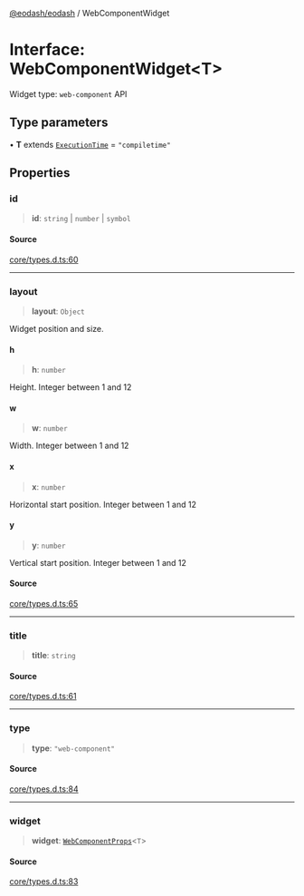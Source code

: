 [@eodash/eodash](../index.md) / WebComponentWidget

# Interface: WebComponentWidget\<T\>

Widget type: `web-component` API

## Type parameters

• **T** extends [`ExecutionTime`](../type-aliases/ExecutionTime.md) = `"compiletime"`

## Properties

### id

> **id**: `string` \| `number` \| `symbol`

#### Source

[core/types.d.ts:60](https://github.com/eodash/eodash/blob/700e395/core/types.d.ts#L60)

***

### layout

> **layout**: `Object`

Widget position and size.

#### h

> **h**: `number`

Height. Integer between 1 and 12

#### w

> **w**: `number`

Width. Integer between 1 and 12

#### x

> **x**: `number`

Horizontal start position. Integer between 1 and 12

#### y

> **y**: `number`

Vertical start position. Integer between 1 and 12

#### Source

[core/types.d.ts:65](https://github.com/eodash/eodash/blob/700e395/core/types.d.ts#L65)

***

### title

> **title**: `string`

#### Source

[core/types.d.ts:61](https://github.com/eodash/eodash/blob/700e395/core/types.d.ts#L61)

***

### type

> **type**: `"web-component"`

#### Source

[core/types.d.ts:84](https://github.com/eodash/eodash/blob/700e395/core/types.d.ts#L84)

***

### widget

> **widget**: [`WebComponentProps`](WebComponentProps.md)\<`T`\>

#### Source

[core/types.d.ts:83](https://github.com/eodash/eodash/blob/700e395/core/types.d.ts#L83)
